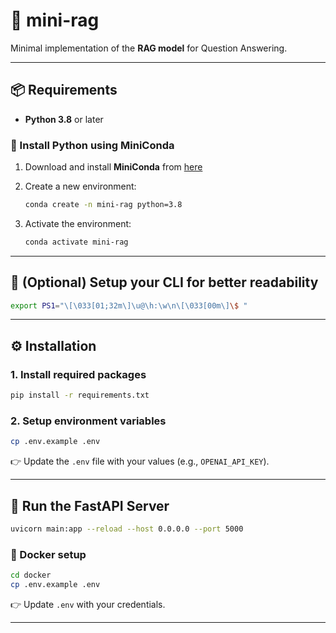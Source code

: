 

# 📝 mini-rag

Minimal implementation of the **RAG model** for Question Answering.

---

## 📦 Requirements
- **Python 3.8** or later

### 🔹 Install Python using MiniConda
1. Download and install **MiniConda** from [here](https://docs.anaconda.com/free/miniconda/#quick-command-line-install)  
2. Create a new environment:
   ```bash
   conda create -n mini-rag python=3.8


3. Activate the environment:

   ```bash
   conda activate mini-rag
   ```

---

## 🎨 (Optional) Setup your CLI for better readability

```bash
export PS1="\[\033[01;32m\]\u@\h:\w\n\[\033[00m\]\$ "
```

---

## ⚙️ Installation

### 1. Install required packages

```bash
pip install -r requirements.txt
```

### 2. Setup environment variables

```bash
cp .env.example .env
```

👉 Update the `.env` file with your values (e.g., `OPENAI_API_KEY`).

---

## 🚀 Run the FastAPI Server

```bash
uvicorn main:app --reload --host 0.0.0.0 --port 5000
```

### 🐳 Docker setup

```bash
cd docker
cp .env.example .env
```

👉 Update `.env` with your credentials.

---

```

